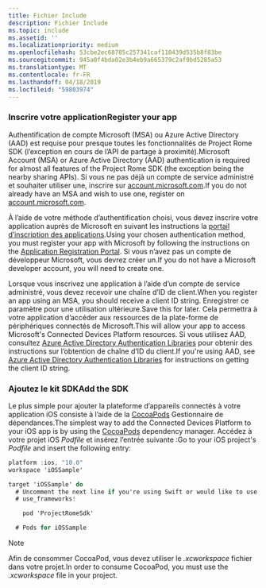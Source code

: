 ```yaml
---
title: Fichier Include
description: Fichier Include
ms.topic: include
ms.assetid: ''
ms.localizationpriority: medium
ms.openlocfilehash: 53cbe2ec68785c257341caf110439d535b8f83be
ms.sourcegitcommit: 945a0f4bda02e3b4eb9a665379c2af9bd5285a53
ms.translationtype: MT
ms.contentlocale: fr-FR
ms.lasthandoff: 04/18/2019
ms.locfileid: "59803974"
---
```

### <a name="register-your-app"></a><span data-ttu-id="e2230-103">Inscrire votre application</span><span class="sxs-lookup"><span data-stu-id="e2230-103">Register your app</span></span>

<span data-ttu-id="e2230-104">Authentification de compte Microsoft (MSA) ou Azure Active Directory (AAD) est requise pour presque toutes les fonctionnalités de Project Rome SDK (l’exception en cours de l’API de partage à proximité).</span><span class="sxs-lookup"><span data-stu-id="e2230-104">Microsoft Account (MSA) or Azure Active Directory (AAD) authentication is required for almost all features of the Project Rome SDK (the exception being the nearby sharing APIs).</span></span> <span data-ttu-id="e2230-105">Si vous ne pas déjà un compte de service administré et souhaiter utiliser une, inscrire sur [account.microsoft.com](https://account.microsoft.com/account).</span><span class="sxs-lookup"><span data-stu-id="e2230-105">If you do not already have an MSA and wish to use one, register on [account.microsoft.com](https://account.microsoft.com/account).</span></span>

<span data-ttu-id="e2230-106">À l’aide de votre méthode d’authentification choisi, vous devez inscrire votre application auprès de Microsoft en suivant les instructions la [portail d’inscription des applications](https://apps.dev.microsoft.com/).</span><span class="sxs-lookup"><span data-stu-id="e2230-106">Using your chosen authentication method, you must register your app with Microsoft by following the instructions on the [Application Registration Portal](https://apps.dev.microsoft.com/).</span></span> <span data-ttu-id="e2230-107">Si vous n’avez pas un compte de développeur Microsoft, vous devrez créer un.</span><span class="sxs-lookup"><span data-stu-id="e2230-107">If you do not have a Microsoft developer account, you will need to create one.</span></span>

<span data-ttu-id="e2230-108">Lorsque vous inscrivez une application à l’aide d’un compte de service administré, vous devez recevoir une chaîne d’ID de client.</span><span class="sxs-lookup"><span data-stu-id="e2230-108">When you register an app using an MSA, you should receive a client ID string.</span></span> <span data-ttu-id="e2230-109">Enregistrer ce paramètre pour une utilisation ultérieure.</span><span class="sxs-lookup"><span data-stu-id="e2230-109">Save this for later.</span></span> <span data-ttu-id="e2230-110">Cela permettra à votre application d’accéder aux ressources de la plate-forme de périphériques connectés de Microsoft.</span><span class="sxs-lookup"><span data-stu-id="e2230-110">This will allow your app to access Microsoft's Connected Devices Platform resources.</span></span> <span data-ttu-id="e2230-111">Si vous utilisez AAD, consultez [Azure Active Directory Authentication Libraries](https://docs.microsoft.com/azure/active-directory/develop/active-directory-authentication-libraries) pour obtenir des instructions sur l’obtention de chaîne d’ID du client.</span><span class="sxs-lookup"><span data-stu-id="e2230-111">If you're using AAD, see [Azure Active Directory Authentication Libraries](https://docs.microsoft.com/azure/active-directory/develop/active-directory-authentication-libraries) for instructions on getting the client ID string.</span></span>

### <a name="add-the-sdk"></a><span data-ttu-id="e2230-112">Ajoutez le kit SDK</span><span class="sxs-lookup"><span data-stu-id="e2230-112">Add the SDK</span></span>

<span data-ttu-id="e2230-113">Le plus simple pour ajouter la plateforme d’appareils connectés à votre application iOS consiste à l’aide de la [CocoaPods](https://cocoapods.org/) Gestionnaire de dépendances.</span><span class="sxs-lookup"><span data-stu-id="e2230-113">The simplest way to add the Connected Devices Platform to your iOS app is by using the [CocoaPods](https://cocoapods.org/) dependency manager.</span></span> <span data-ttu-id="e2230-114">Accédez à votre projet iOS *Podfile* et insérez l’entrée suivante :</span><span class="sxs-lookup"><span data-stu-id="e2230-114">Go to your iOS project's *Podfile* and insert the following entry:</span></span>

```ObjectiveC
platform :ios, "10.0"
workspace 'iOSSample'

target 'iOSSample' do
  # Uncomment the next line if you're using Swift or would like to use dynamic frameworks
  # use_frameworks!

    pod 'ProjectRomeSdk'

  # Pods for iOSSample
```

> [!NOTE]
> <span data-ttu-id="e2230-115">Afin de consommer CocoaPod, vous devez utiliser le _.xcworkspace_ fichier dans votre projet.</span><span class="sxs-lookup"><span data-stu-id="e2230-115">In order to consume CocoaPod, you must use the _.xcworkspace_ file in your project.</span></span>
